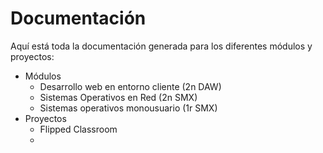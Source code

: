 # Documentación
Aquí está toda la documentación generada para los diferentes módulos y proyectos:
* Módulos
    * Desarrollo web en entorno cliente (2n DAW)
    * Sistemas Operativos en Red (2n SMX)
    * Sistemas operativos monousuario (1r SMX)
* Proyectos
    * Flipped Classroom
    * 
